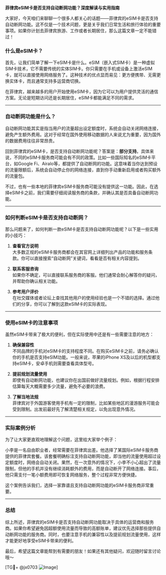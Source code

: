 **菲律宾eSIM卡是否支持自动断网功能？深度解读与实用指南**

大家好，今天咱们来聊聊一个很多人都关心的话题——菲律宾的eSIM卡是否支持自动断网功能。这不仅是一个技术问题，更是关乎我们日常生活和旅行体验的重要事项。如果你计划去菲律宾旅游、工作或者长期居住，那么这篇文章一定不能错过！

### 什么是eSIM卡？

首先，让我们简单了解一下eSIM卡是什么。eSIM（嵌入式SIM卡）是一种虚拟SIM卡技术，它不需要传统的实体SIM卡。你只需要在手机或设备上激活eSIM卡，就可以直接使用网络服务了。这种技术的优点显而易见：更方便携带、无需更换实体卡，而且通常支持多运营商切换。

在菲律宾，越来越多的用户开始使用eSIM卡，因为它可以为用户提供灵活的通信方案。无论是短期访问还是长期居住，eSIM卡都能满足不同的需求。

---

### 自动断网功能是什么？

自动断网功能其实是指当用户的流量超出设定额度时，系统会自动关闭网络连接，避免产生额外费用。这对于经常在国外使用移动数据的人来说尤为重要，因为国外的数据费用往往非常昂贵。

回到菲律宾的eSIM卡，是否支持自动断网功能呢？答案是：**部分支持**。具体来说，不同的eSIM卡服务商可能会有不同的政策。比如一些国际知名的eSIM卡平台，如Google Fi、Airalo等，都提供了自动断网的功能。这意味着当你达到预设的流量限额后，系统会自动停止你的网络连接，直到你手动重新启用或者购买额外的流量包。

不过，也有一些本地的菲律宾eSIM卡服务商可能没有提供这一功能。因此，在选择eSIM卡之前，我们需要仔细阅读服务商的条款，并确认其是否具备自动断网功能。

---

### 如何判断eSIM卡是否支持自动断网？

那么问题来了，如何判断一款eSIM卡是否支持自动断网功能呢？以下是一些实用的小技巧：

1. **查看官方说明**  
   大多数正规的eSIM卡服务商都会在其官网上详细列出产品的功能和服务条款。你可以直接搜索“自动断网”关键词，看看是否有相关内容提到。

2. **联系客服咨询**  
   如果你不确定，可以直接联系服务商的客服。他们通常会耐心解答你的疑问，并帮助你确认相关功能。

3. **参考用户评价**  
   在社交媒体或者论坛上查找其他用户的使用经验也是一个不错的选择。通过他们的分享，你可以了解到这款eSIM卡的实际表现。

---

### 使用eSIM卡的注意事项

虽然eSIM卡带来了极大的便利，但在实际使用中还是有一些需要注意的地方：

1. **确保兼容性**  
   不同品牌的手机对eSIM卡的支持程度不同。在购买eSIM卡之前，请务必确认你的手机是否支持eSIM功能。一般来说，苹果的iPhone XS及以后的机型都支持eSIM卡，安卓手机则需要查看具体型号。

2. **提前规划流量使用**  
   即使有自动断网功能，也建议你在出国前做好流量规划。例如，根据行程安排估算每天大概需要多少流量，避免不必要的浪费。

3. **了解当地法规**  
   菲律宾对于外国游客使用手机有一定的限制，比如某些地区的漫游服务可能会受到限制。出发前最好先了解清楚相关规定，以免出现意外情况。

---

### 实际案例分析

为了让大家更直观地理解这个问题，这里给大家举个例子：

小李是一名自由职业者，经常需要在菲律宾出差。他选择了某国际eSIM卡服务商提供的菲律宾套餐。该套餐明确标注支持自动断网功能，即当他的流量使用超过设定额度时，网络会自动关闭。果然，在一次意外的情况下，小李不小心超出了流量限制，但他的手机并没有继续消耗额外的费用，而是自动断开了网络连接。事后，他只需支付一笔小额费用即可恢复网络服务，整个过程非常方便快捷。

这个案例告诉我们，选择一家靠谱且支持自动断网功能的eSIM卡服务商非常重要。

---

### 总结

综上所述，菲律宾的eSIM卡是否支持自动断网功能取决于具体的运营商和服务商。如果你希望避免因超额使用流量而导致的高额账单，建议优先选择那些提供自动断网功能的服务商。同时，也要注意手机的兼容性以及提前规划流量使用，这样才能更好地享受eSIM卡带来的便利。

最后，希望这篇文章能帮到有需要的朋友！如果还有其他疑问，欢迎随时留言讨论哦～

[TG💪+ @jx0703 ![Image](https://github.com/user-attachments/assets/dbca1d08-cadb-493c-b0ec-ad6f7a83f270)]